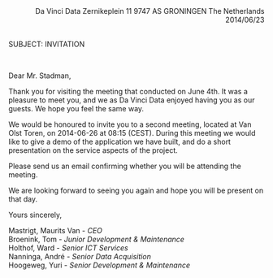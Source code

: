 <span style="display:block; text-align:right;">
Da Vinci Data  
Zernikeplein 11  
9747 AS GRONINGEN  
The Netherlands  
2014/06/23
</span>

<br/>

SUBJECT: INVITATION

<br/>

Dear Mr. Stadman,

Thank you for visiting the meeting that conducted on June 4th. It was a pleasure to meet you, and we as Da Vinci Data enjoyed having you as our guests. We hope you feel the same way.

We would be honoured to invite you to a second meeting, located at Van Olst Toren, on 2014-06-26 at 08:15 (CEST). During this meeting we would like to give a demo of the application we have built, and do a short presentation on the service aspects of the project.

Please send us an email confirming whether you will be attending the meeting.

We are looking forward to seeing you again and hope you will be present on that day.

Yours sincerely,

Mastrigt, Maurits Van   - _CEO_   
Broenink, Tom			- _Junior Development & Maintenance_  
Holthof, Ward			- _Senior ICT Services_    
Nanninga, André			- _Senior Data Acquisition_    
Hoogeweg, Yuri			- _Senior Development & Maintenance_  